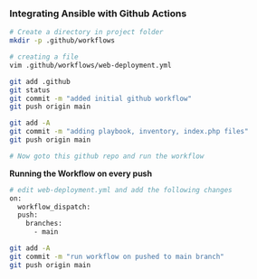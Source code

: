 ### Integrating Ansible with Github Actions
```bash
# Create a directory in project folder
mkdir -p .github/workflows

# creating a file
vim .github/workflows/web-deployment.yml

git add .github
git status
git commit -m "added initial github workflow"
git push origin main

git add -A
git commit -m "adding playbook, inventory, index.php files"
git push origin main

# Now goto this github repo and run the workflow
```

**Running the Workflow on every push**
```bash
# edit web-deployment.yml and add the following changes
on: 
  workflow_dispatch:
  push:
    branches:
      - main

git add -A
git commit -m "run workflow on pushed to main branch"
git push origin main
```


